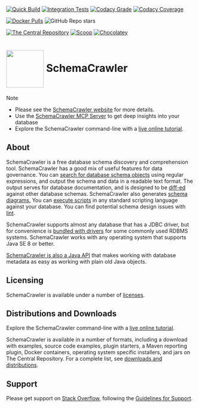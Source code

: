 <!-- markdownlint-disable MD041 -->
[![Quick Build](https://github.com/schemacrawler/SchemaCrawler/workflows/Quick%20Build/badge.svg)](https://github.com/schemacrawler/SchemaCrawler/actions?query=workflow%3A%22Quick+Build%22)
[![Integration Tests](https://github.com/schemacrawler/SchemaCrawler/workflows/Integration%20Tests/badge.svg)](https://github.com/schemacrawler/SchemaCrawler/actions?query=workflow%3A%22Integration+Tests%22)
[![Codacy Grade](https://app.codacy.com/project/badge/Grade/84c0a068ce9349f2bcaa07b5977bd932)](https://app.codacy.com/gh/schemacrawler/SchemaCrawler/dashboard)
[![Codacy Coverage](https://img.shields.io/codacy/coverage/84c0a068ce9349f2bcaa07b5977bd932)](https://app.codacy.com/gh/schemacrawler/SchemaCrawler/dashboard)

[![Docker Pulls](https://img.shields.io/docker/pulls/schemacrawler/schemacrawler?color=FFDAB9)](https://hub.docker.com/r/schemacrawler/schemacrawler/)
![GitHub Repo stars](https://img.shields.io/github/stars/schemacrawler/schemacrawler?style=social)

[![The Central Repository](https://img.shields.io/maven-central/v/us.fatehi/schemacrawler)](https://central.sonatype.com/search?q=us.fatehi.schemacrawler&sort=name)
[![Scoop](https://img.shields.io/scoop/v/schemacrawler?color=0F80C1)](https://github.com/ScoopInstaller/Main/blob/master/bucket/schemacrawler.json)
[![Chocolatey](https://img.shields.io/chocolatey/v/schemacrawler?color=0F80C1)]( https://community.chocolatey.org/packages/schemacrawler)


# <img src="https://raw.githubusercontent.com/schemacrawler/SchemaCrawler/main/schemacrawler-website/src/site/resources/images/schemacrawler_logo.png" height="100px" width="100px" valign="middle"/> SchemaCrawler

> [!NOTE]  
> * Please see the [SchemaCrawler website](https://www.schemacrawler.com/) for more details.
> * Use the [SchemaCrawler MCP Server](https://github.com/schemacrawler/SchemaCrawler-MCP-Server-Usage) to get deep insights into your database
> * Explore the SchemaCrawler command-line with a [live online tutorial](https://killercoda.com/schemacrawler).

## About

SchemaCrawler is a free database schema discovery and comprehension tool. SchemaCrawler has a good mix of useful features for data governance. You can [search for database schema objects](https://www.schemacrawler.com/schemacrawler-grep.html) using regular expressions, and output the schema and data in a readable text format. The output serves for database documentation, and is designed to be [diff-ed](https://en.wikipedia.org/wiki/Diff) against other database schemas. SchemaCrawler also generates [schema diagrams.](https://www.schemacrawler.com/diagramming.html) You can [execute scripts](https://www.schemacrawler.com/scripting.html) in any standard scripting language against your database. You can find potential schema design issues with [lint](https://www.schemacrawler.com/lint.html).

SchemaCrawler supports almost any database that has a JDBC driver, but for convenience is [bundled with drivers](https://www.schemacrawler.com/database-support.html) for some commonly used RDBMS systems. SchemaCrawler works with any operating system that supports Java SE 8 or better.

[SchemaCrawler is also a Java API](https://dev.to/sualeh/how-to-get-database-metadata-as-java-pojos-24li) that makes working with database metadata as easy as working with plain old Java objects.


## Licensing

SchemaCrawler is available under a number of [licenses](https://www.schemacrawler.com/license.html).


## Distributions and Downloads

Explore the SchemaCrawler command-line with a [live online tutorial](https://killercoda.com/schemacrawler).

SchemaCrawler is available in a number of formats, including a download with examples, source code examples, plugin starters, a Maven reporting plugin, Docker containers, operating system specific installers, and jars on The Central Repository. For a complete list, see [downloads and distributions](https://www.schemacrawler.com/downloads.html).


## Support

Please get support on [Stack Overflow](https://stackoverflow.com/search?tab=newest&q=schemacrawler), following the [Guidelines for Support](https://www.schemacrawler.com/consulting.html).

